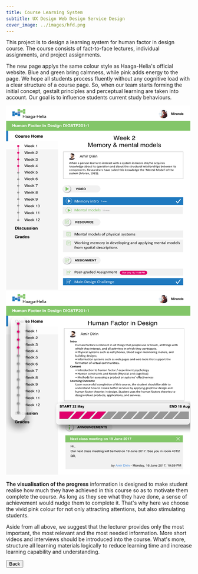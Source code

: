 ```yaml
---
title: Course Learning System
subtitle: UX Design Web Design Service Design
cover_image: ../images/hfd.png
---
```


This project is to design a learning system for human factor in design course. The course consists of fact-to-face lectures, individual assignments, and project assignments.  

The new page applys the same colour style as Haaga-Helia's official website. Blue and green bring calmness, while pink adds energy to the page. We hope all students process fluently without any cognitive load with a clear structure of a course page. So, when our team starts forming the initial concept, gestalt principles and perceptual learning are taken into account. Our goal is to influence students current study behaviours. 

<img src = "/images/hfd-1.png" alt="activity" style = "height: 500px; width: 500px " class = "center"/>

<img src = "/images/hfd-2.png" alt="activity" style = "height: 500px; width: 500px " class = "center"/>

**The visualisation of the progress** information is designed to make student realise how much they have achieved in this course so as to motivate them complete the course. As long as they see what they have done, a sense of achievement would nudge them to complete it. That's why here we choose the vivid pink colour for not only attracting attentions, but also stimulating students. 

Aside from all above, we suggest that the lecturer provides only the most important, the most relevant and the most needed information. More short videos and interviews should be introduced into the course. What's more, structure all learning materials logically to reduce learning time and increase learning capability and understanding.

<div>
    <button onclick="window.location.href = '/index.html';">Back</button>
</div>